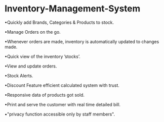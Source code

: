 # Inventory-Management-System
•Quickly add Brands, Categories & Products to stock.

•Manage Orders on the go.

•Whenever orders are made, inventory is automatically updated to changes made.

•Quick view of the inventory ’stocks’.

•View and update orders.

•Stock Alerts. 

•Discount Feature efficient calculated system with trust.

•Responsive data of products got sold.

•Print and serve the customer with real time detailed bill.

•"privacy function accessible only by staff members".
